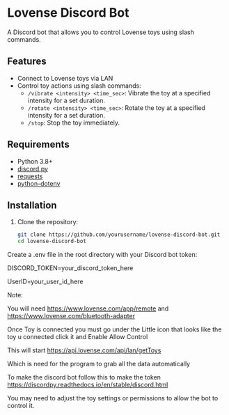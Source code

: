 # Lovense Discord Bot

A Discord bot that allows you to control Lovense toys using slash commands.

## Features

- Connect to Lovense toys via LAN
- Control toy actions using slash commands:
  - `/vibrate <intensity> <time_sec>`: Vibrate the toy at a specified intensity for a set duration.
  - `/rotate <intensity> <time_sec>`: Rotate the toy at a specified intensity for a set duration.
  - `/stop`: Stop the toy immediately.

## Requirements

- Python 3.8+
- [discord.py](https://discordpy.readthedocs.io/en/stable/)
- [requests](https://docs.python-requests.org/en/latest/)
- [python-dotenv](https://pypi.org/project/python-dotenv/)

## Installation

1. Clone the repository:

   ```bash
   git clone https://github.com/yourusername/lovense-discord-bot.git
   cd lovense-discord-bot

Create a .env file in the root directory with your Discord bot token:

DISCORD_TOKEN=your_discord_token_here

UserID=your_user_id_here

Note:

You will need https://www.lovense.com/app/remote and https://www.lovense.com/bluetooth-adapter

Once Toy is connected you must go under the Little icon that looks like the toy u connected click it and Enable Allow Control

This will start https://api.lovense.com/api/lan/getToys

Which is need for the program to grab all the data automatically

To make the discord bot follow this to make the token https://discordpy.readthedocs.io/en/stable/discord.html

You may need to adjust the toy settings or permissions to allow the bot to control it.
